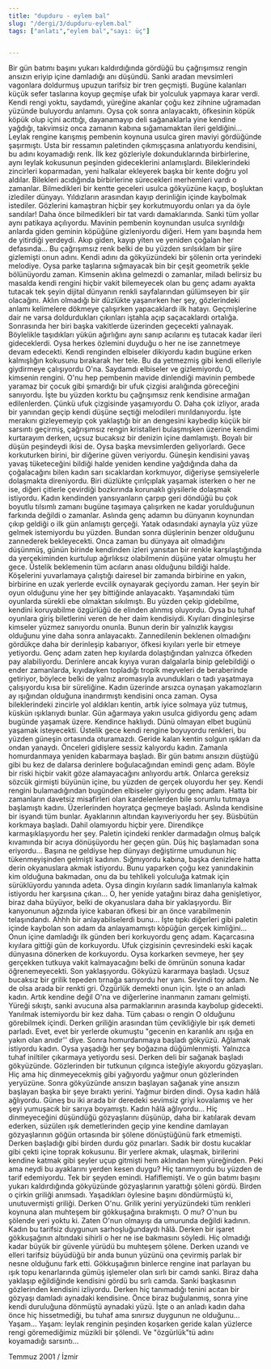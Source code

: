 ```yaml
---
title: "dupduru - eylem bal"
slug: "/dergi/3/dupduru-eylem.bal"
tags: ["anlatı","eylem bal","sayı: üç"]


---
```

Bir gün batımı başını yukarı kaldırdığında gördüğü bu çağrışımsız rengin
ansızın eriyip içine damladığı anı düşündü. Sanki aradan mevsimleri
vagonlara doldurmuş upuzun tarifsiz bir tren geçmişti. Bugüne kalanları
küçük sefer taslarına koyup geçmişe ufak bir yolculuk yapmaya karar
verdi. Kendi rengi yoktu, saydamdı, yüreğine akanlar çoğu kez zihnine
uğramadan yüzünde buluyordu anlamını. Oysa çok sonra anlayacaktı,
öfkesinin köpük köpük olup içini acıttığı, dayanamayıp deli sağanaklarla
yine kendine yağdığı, takvimsiz onca zamanın kabına sığamamaktan ileri
geldiğini... Leylak rengine karışmış pembenin koynuna usulca giren
maviyi gördüğünde şaşırmıştı. Usta bir ressamın paletinden çıkmışçasına
anlatıyordu kendisini, bu adını koyamadığı renk. İlk kez gözleriyle
dokunduklarında birbirlerine, aynı leylak kokusunun peşinden
gideceklerini anlamışlardı. Bileklerindeki zincirleri koparmadan, yeni
halkalar ekleyerek başka bir kente doğru yol aldılar. Bilekleri
acıdığında birbirlerine sürecekleri merhemleri vardı o zamanlar.
Bilmedikleri bir kentte geceleri usulca gökyüzüne kaçıp, boşluktan
izlediler dünyayı. Yıldızların arasından kayıp derinliğin içinde
kaybolmak istediler. Gözlerini kamaştıran hiçbir şey korkutmuyordu
onları ya da öyle sandılar! Daha önce bilmedikleri bir tat vardı
damaklarında. Sanki tüm yollar aynı patikaya açılıyordu. Mavinin
pembenin koynundan usulca sıyrıldığı anlarda giden geminin köpüğüne
gizleniyordu diğeri. Hem yanı başında hem de yitirdiği yerdeydi. Akıp
giden, kayıp yiten ve yeniden çoğalan her defasında... Bu çağrışımsız
renk belki de bu yüzden sırılsıklam bir şiire gizlemişti onun adını.
Kendi adını da gökyüzündeki bir şölenin orta yerindeki melodiye. Oysa
parke taşlarına sığmayacak bin bir çeşit geometrik şekle bölünüyordu
zaman. Kimsenin aklına gelmezdi o zamanlar, miladı belirsiz bu masalda
kendi rengini hiçbir vakit bilemeyecek olan bu genç adamı ayakta tutacak
tek şeyin dijital dünyanın renkli sayfalarından gülümseyen bir şiir
olacağını. Aklın olmadığı bir düzlükte yaşanırken her şey, gözlerindeki
anlamı kelimelere dökmeye çalışırken yapacaklardı ilk hatayı.
Geçmişlerine dair ne varsa doldurdukları çıkınları iştahla açıp
saçacaklardı ortalığa. Sonrasında her biri başka vakitlerde üzerinden
geçecekti yalınayak. Böylelikle taşıdıkları yükün ağırlığını aynı sanıp
acılarını eş tutacak kadar ileri gideceklerdi. Oysa herkes özlemini
duyduğu o her ne ise zannetmeye devam edecekti. Kendi renginden
elbiseler dikiyordu kadın bugüne erken kalmışlığın kokusunu bırakarak
her tele. Bu da yetmezmiş gibi kendi elleriyle giydirmeye çalışıyordu
O'na. Saydamdı elbiseler ve gizlemiyordu O, kimsenin rengini. O'nu hep
pembenin mavide dinlendiği mavinin pembede yaramaz bir çocuk gibi
şımardığı bir ufuk çizgisi aralığında göreceğini sanıyordu. İşte bu
yüzden korktu bu çağrışımsız renk kendisine armağan edilenlerden. Çünkü
ufuk çizgisinde yaşamıyordu O. Daha çok izliyor, arada bir yanından
geçip kendi düşüne seçtiği melodileri mırıldanıyordu. İşte merakını
gizleyemeyip çok yaklaştığı bir an dengesini kaybedip küçük bir sarsıntı
geçirmiş, çağrışımsız rengin kristalleri bulaşmışken üzerine kendimi
kurtarayım derken, uçsuz bucaksız bir denizin içine damlamıştı. Boyalı
bir düşün peşindeydi ikisi de. Oysa başka mevsimlerden geliyorlardı.
Gece korkuturken birini, bir diğerine güven veriyordu. Güneşin kendisini
yavaş yavaş tüketeceğini bildiği halde yeniden kendine yağdığında daha
da çoğalacağını bilen kadın sarı sıcaklardan korkmuyor, diğeriyse
şemsiyelerle dolaşmakta direniyordu. Biri düzlükte çırılçıplak yaşamak
isterken o her ne ise, diğeri çitlerle çevirdiği bozkırında korunaklı
giysilerle dolaşmak istiyordu. Kadın kendinden yansıyanların çarpıp geri
döndüğü bu çok boyutlu tılsımlı zamanı bugüne taşımaya çalışırken ne
kadar yorulduğunun farkında değildi o zamanlar. Aslında genç adamın bu
dünyanın koynundan çıkıp geldiği o ilk gün anlamıştı gerçeği. Yatak
odasındaki aynayla yüz yüze gelmek istemiyordu bu yüzden. Bundan sonra
düşlerinin benzer olduğunu zannederek bekleyecekti. Onca zaman bu
dünyaya ait olmadığını düşünmüş, günün birinde kendinden izleri yansıtan
bir renkle karşılaştığında da yerçekiminden kurtulup ağırlıksız
olabilmenin düşüne yatar olmuştu her gece. Üstelik beklemenin tüm
acıların anası olduğunu bildiği halde. Köşelerini yuvarlamaya çalıştığı
dairesel bir zamanda birbirine en yakın, birbirine en uzak yerlerde
evcilik oynayarak geçiyordu zaman. Her şeyin bir oyun olduğunu yine her
şey bittiğinde anlayacaktı. Yaşamındaki tüm oyunlarda sürekli ebe
olmaktan sıkılmıştı. Bu yüzden çekip gidebilme, kendini koruyabilme
özgürlüğü de elinden alınmış oluyordu. Oysa bu tuhaf oyunlara giriş
biletlerini veren de her daim kendisiydi. Kıyıları dinginleşirse
kimseler yüzmez sanıyordu onunla. Bunun derin bir yalnızlık kaygısı
olduğunu yine daha sonra anlayacaktı. Zannedilenin beklenen olmadığını
gördükçe daha bir derinleşip kabarıyor, öfkesi kıyıları yerle bir etmeye
yetiyordu. Genç adam zaten hep kıyılarda dolaştığından yalnızca öfkeden
pay alabiliyordu. Derinlere ancak kıyıya vuran dalgalarla binip
gelebildiği o ender zamanlarda, kıyıdayken topladığı tropik meyveleri de
beraberinde getiriyor, böylece belki de yalnız aromasıyla avundukları o
tadı yaşatmaya çalışıyordu kısa bir süreliğine. Kadın üzerinde arsızca
oynaşan yakamozların ay ışığından olduğuna inandırmıştı kendisini onca
zaman. Oysa bileklerindeki zincirle yol aldıkları kentin, artık iyice
solmaya yüz tutmuş, küskün ışıklarıydı bunlar. Gün ağarmaya yakın usulca
gidiyordu genç adam bugünde yaşamak üzere. Kendince haklıydı. Dünü
olmayan elbet bugünü yaşamak isteyecekti. Üstelik gece kendi rengine
boyuyordu renkleri, bu yüzden güneşin ortasında oturamazdı. Geride kalan
kentin solgun ışıkları da ondan yanaydı. Önceleri gidişlere sessiz
kalıyordu kadın. Zamanla homurdanmaya yeniden kabarmaya başladı. Bir gün
batımı ansızın düştüğü gibi bu kez de dalarsa derinlere boğulacağından
emindi genç adam. Böyle bir riski hiçbir vakit göze alamayacağını
anlıyordu artık. Onlarca gereksiz sözcük girmişti büyünün içine, bu
yüzden de gerçek oluyordu her şey. Kendi rengini bulamadığından bugünden
elbiseler giyiyordu genç adam. Hatta bir zamanların davetsiz misafirleri
olan kardelenlerden bile sorumlu tutmaya başlamıştı kadını. Üzerlerinden
hoyratça geçmeye başladı. Aslında kendisine bir isyandı tüm bunlar.
Ayaklarının altından kayıveriyordu her şey. Büsbütün korkmaya başladı.
Dahil olamıyordu hiçbir yere. Direndikçe karmaşıklaşıyordu her şey.
Paletin içindeki renkler darmadağın olmuş balçık kıvamında bir acıya
dönüşüyordu her geçen gün. Düş hiç başlamadan sona eriyordu... Başına ne
geldiyse hep dünyayı değiştirme umudunun hiç tükenmeyişinden gelmişti
kadının. Sığmıyordu kabına, başka denizlere hatta derin okyanuslara
akmak istiyordu. Bunu yaparken çoğu kez yanındakinin kim olduğuna
bakmadan, onu da bu tehlikeli yolculuğa katmak için sürüklüyordu yanında
adeta. Oysa dingin kıyıların sadık limanlarıyla kalmak istiyordu her
karşısına çıkan... O, her yenide yatağını biraz daha genişletiyor, biraz
daha büyüyor, belki de okyanuslara daha bir yaklaşıyordu. Bir kanyonunun
ağzında iyice kabaran öfkesi bir an önce varabilmenin telaşındandı. Ahhh
bir anlayabilselerdi bunu... İşte tıpkı diğerleri gibi paletin içinde
kaybolan son adam da anlayamamıştı köpüğün gerçek kimliğini... Onun
içine damladığı ilk günden beri korkuyordu genç adam. Kaçarcasına
kıyılara gittiği gün de korkuyordu. Ufuk çizgisinin çevresindeki eski
kaçak dünyasına dönerken de korkuyordu. Oysa korkarken sevmeye, her şey
gerçekken tutkuya vakit kalmayacağını belki de ömrünün sonuna kadar
öğrenemeyecekti. Son yaklaşıyordu. Gökyüzü kararmaya başladı. Uçsuz
bucaksız bir grilik tepeden tırnağa sarıyordu her yanı. Sevindi toy
adam. Ne de olsa arada bir renkti gri. Özgürlük demekti onun için. İşte
o an anladı kadın. Artık kendine değil O'na ve diğerlerine inanmanın
zamanı gelmişti. Yüreği sıkıştı, sanki avucuna alsa parmaklarının
arasında kaybolup gidecekti. Yanılmak istemiyordu bir kez daha. Tüm
çabası o rengin O olduğunu görebilmek içindi. Derken griliğin arasından
tüm çevikliğiyle bir ışık demeti parladı. Evet, evet bir yerlerde
okumuştu "gecenin en karanlık anı ışığa en yakın olan anıdır'' diye.
Sonra homurdanmaya başladı gökyüzü. Ağlamak istiyordu kadın. Oysa
yaşadığı her şey boğazına düğümlenmişti. Yalnızca tuhaf iniltiler
çıkarmaya yetiyordu sesi. Derken deli bir sağanak başladı gökyüzünde.
Gözlerinden bir tutkunun çılgınca isteğiyle akıyordu gözyaşları. Hiç ama
hiç dinmeyecekmiş gibi yağıyordu yağmur onun gözlerinden yeryüzüne.
Sonra gökyüzünde ansızın başlayan sağanak yine ansızın başlayan başka
bir şeye bıraktı yerini. Yağmur birden dindi. Oysa kadın hâlâ ağlıyordu.
Güneş bu iki arada bir deredeki sevimsiz griyi kovalamış ve her şeyi
yumuşacık bir sarıya boyamıştı. Kadın hâlâ ağlıyordu... Hiç
dinmeyeceğini düşündüğü gözyaşlarını düşünüp, daha bir katılarak devam
ederken, süzülen ışık demetlerinden geçip yine kendine damlayan
gözyaşlarının göğün ortasında bir şölene dönüştüğünü fark etmemişti.
Derken başladığı gibi birden durdu göz pınarları. Sadık bir dostu
kucaklar gibi çekti içine toprak kokusunu. Bir yerlere akmak, ulaşmak,
birilerini kendine katmak gibi şeyler uçup gitmişti hem aklından hem
yüreğinden. Peki ama neydi bu ayaklarını yerden kesen duygu? Hiç
tanımıyordu bu yüzden de tarif edemiyordu. Tek bir şeyden emindi.
Hafiflemişti. Ve o gün batımı başını yukarı kaldırdığında gökyüzünde
gözyaşlarının yarattığı şöleni gördü. Birden o çirkin griliği anımsadı.
Yaşadıkları öylesine başını döndürmüştü ki, unutuvermişti griliği.
Derken O'nu. Grilik yerini yeryüzündeki tüm renkleri koynuna alan
muhteşem bir gökkuşağına bırakmıştı. O mu? O'nun bu şölende yeri yoktu
ki. Zaten O'nun olmayışı da umurunda değildi kadının. Kadın bu tarifsiz
duygunun sarhoşluğundaydı hâlâ. Derken bir işaret gökkuşağının altındaki
sihirli o her ne ise bakmasını söyledi. Hiç olmadığı kadar büyük bir
güvenle yürüdü bu muhteşem şölene. Derken uzandı ve elleri tarifsiz
büyüdüğü bir anda bunun yüzünü ona çevirmiş parlak bir nesne olduğunu
fark etti. Gökkuşağının binlerce rengine inat parlayan bu ışık topu
kenarlarında gümüş işlemeler olan sırlı bir camdı sanki. Biraz daha
yaklaşıp eğildiğinde kendisini gördü bu sırlı camda. Sanki başkasının
gözlerinden kendisini izliyordu. Derken hiç tanımadığı tenini acıtan bir
gözyaşı damladı aynadaki kendisine. Önce biraz buğulanmış, sonra yine
kendi duruluğuna dönmüştü aynadaki yüzü. İşte o an anladı kadın daha
önce hiç hissetmediği, bu tuhaf ama sınırsız duygunun ne olduğunu...
Yaşam... Yaşam: leylak renginin peşinden koşarken geride kalan yüzlerce
rengi göremediğimiz müzikli bir şölendi. Ve "özgürlük"tü adını
koyamadığı sarsıntı...

Temmuz 2001 / İzmir
